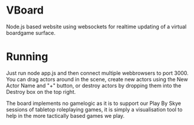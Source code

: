 VBoard
======

Node.js based website using websockets for realtime updating of a virtual boardgame surface.

Running
=======

Just run node app.js and then connect multiple webbrowsers to port 3000. You can drag actors around in the scene, create new actors using the New Actor Name and "+" button, or destroy actors by dropping them into the Destroy box on the top right.

The board implements no gamelogic as it is to support our Play By Skye sessions of tabletop roleplaying games, it is simply a visualisation tool to help in the more tactically based games we play.
